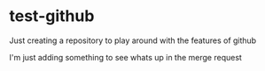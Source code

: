 # test-github
Just creating a repository to play around with the features of github

I'm just adding something to see whats up in the merge request
